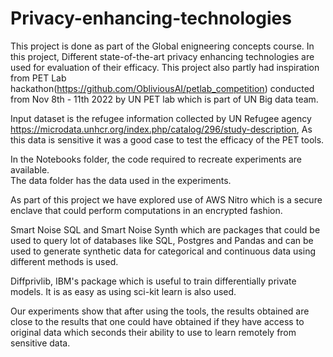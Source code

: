 # Privacy-enhancing-technologies

This project is done as part of the Global enigneering concepts course. In this project, Different state-of-the-art privacy enhancing technologies are used for evaluation of their efficacy. This project also partly had inspiration from PET Lab hackathon(https://github.com/ObliviousAI/petlab_competition) conducted from Nov 8th - 11th 2022 by UN PET lab which is part of UN Big data team.  

Input dataset is the refugee information collected by UN Refugee agency https://microdata.unhcr.org/index.php/catalog/296/study-description, As this data is sensitive it was a good case to test the efficacy of the PET tools.  

In the Notebooks folder, the code required to recreate experiments are available.  
The data folder has the data used in the experiments.

As part of this project we have explored use of AWS Nitro which is a secure enclave that could perform computations in an encrypted fashion.  

Smart Noise SQL and Smart Noise Synth which are packages that could be used to query lot of databases like SQL, Postgres and Pandas and can be used to generate synthetic data for categorical and continuous data using different methods is used.  

Diffprivlib, IBM's package which is useful to train differentially private models. It is as easy as using sci-kit learn is also used.

Our experiments show that after using the tools, the results obtained are close to the results that one could have obtained if they have access to original data which seconds their ability to use to learn remotely from sensitive data.
